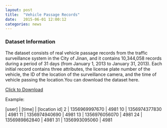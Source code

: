 ```yaml
---
layout: post
title:  "Vehicle Passage Records"
date:   2015-06-01 12:00:12
categories: news
---
```


### Dataset Information
The dataset consists of real vehicle passage records from the traffic surveillance system in the City of Jinan, and it contains 10,344,058 records during a period of 31 days (from January 1, 2013 to January 31, 2013). Each initial record contains three attributes, the license plate number of the vehicle, the ID of the location of the surveillance camera, and the time of vehicle passing the location.You can download the dataset here.

<a href="{{site.url}}/files/2015-06-01/initial_data.csv">Click to Download</a>

Example:

\[user\]  |  \[time\]  |  \[location id\]
2       |   1356969997670   |   4981
10		|   1356974377830	|	4981
11		|   1356974940690	|	4981
13		|   1356976056070	|	4981
24		|   1356989862840	|	4981
31		|   1356993095060	|	4981
